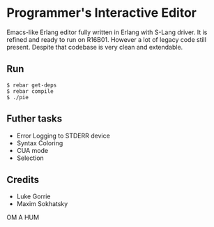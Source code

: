 Programmer's Interactive Editor
===============================

Emacs-like Erlang editor fully written in Erlang with S-Lang driver.
It is refined and ready to run on R16B01. However a lot of legacy
code still present. Despite that codebase is very clean and extendable.

Run
---

    $ rebar get-deps
    $ rebar compile
    $ ./pie

Futher tasks
------------

* Error Logging to STDERR device
* Syntax Coloring
* CUA mode
* Selection

Credits
-------

* Luke Gorrie
* Maxim Sokhatsky

OM A HUM
